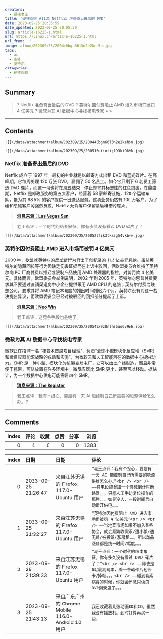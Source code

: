 ```yaml
---
creators:
  - 硬核老王
title: '硬核观察 #1135 Netflix 准备寄出最后的 DVD'
date: 2023-09-25 20:05:59
date_updated: 2023-09-25 20:05:59
slug: article-16225-1.html
url: https://linux.cn/article-16225-1.html
url_from: ''
image: album/202309/25/200440bgn66l3n2e2keh5n.jpg
tags:
  - ai
  - dvd
  - 英特尔
categories:
  - 硬核观察
---
```


## Summary

> ? Netflix 准备寄出最后的 DVD
> ? 英特尔因付费阻止 AMD 进入市场而被罚 4 亿美元
> ? 微软为其 AI 数据中心寻找核电专家
> » 
> »

***

<!-- more -->

## Contents

`![](/data/attachment/album/202309/25/200440bgn66l3n2e2keh5n.jpg)`

`![](/data/attachment/album/202309/25/200516uiiotijl93ki9k9k.jpg)`

### Netflix 准备寄出最后的 DVD

Netflix 成立于 1997 年，最初的主业就是以邮寄方式出租 DVD 和蓝光碟片。在高峰期，它每周处理 120 万张 DVD，雇佣了 50 名员工。如今它只剩下 6 名员工筛选 DVD 碟片，而这一切也将在周五结束，停止邮寄其标志性的红色包裹。在鼎盛期，Netflix 是邮政服务的第五大客户，经营着 58 家邮寄设施，128 个运输车队，能为其 98.5% 的客户提供一日送达服务。这项业务仍然有 100 万客户，为了缓和忠诚客户的强烈反应，Netflix 允许客户保留最后租借的碟片。

> 
> **[消息来源：Las Vegas Sun](https://lasvegassun.com/news/2023/sep/23/netflix-prepares-to-send-its-final-red-envelope/)**
> 
> 
> 

> 
> 老王点评：一个时代的结束象征。你有多久没有看过 DVD 碟片了？
> 
> 
> 

`![](/data/attachment/album/202309/25/200527fik3tks5g54vkbvv.jpg)`

### 英特尔因付费阻止 AMD 进入市场而被罚 4 亿美元

2009 年，欧盟就英特尔的反垄断行为开出了创纪录的 11.3 亿美元罚款。虽然英特尔的隐藏回扣等行为因缺乏伤害证据而在上诉中驳回，但欧盟委员会维持了英特尔向 PC 厂商付费以推迟或限制产品使用 AMD 处理器的指控，对其罚款 4 亿美元。具体而言，欧盟委员会举例说明，2002 年到 2005 年，英特尔向惠普付费要求其不要通过直销渠道向中小企业提供采用 AMD CPU 的电脑；英特尔付费给联想公司，要求其将 AMD 笔记本电脑的推出时间推迟六个月。英特尔没有对这一裁决提出异议，而欧盟委员会已经对被驳回的回扣部分提起了上诉。

> 
> **[消息来源：Neo Win](https://www.neowin.net/news/eu-fines-intel-400-million-for-blocking-amds-market-access-through-payments-to-pc-makers/)**
> 
> 
> 

> 
> 老王点评：这竞争手段也是绝了。
> 
> 
> 

`![](/data/attachment/album/202309/25/200540x9z8nlh26gg6y9p6.jpg)`

### 微软为其 AI 数据中心寻找核电专家

微软正在招聘一名 “核技术首席项目经理”，负责“全球小型模块化反应堆（SMR）和微反应器能源战略的成熟和实施”，为微软云和人工智能所在的数据中心提供动力。SMR 是一种小型、模块化的核裂变发电厂，它可以由生产线制造，而且非常便于携带，可以放置在许多环境中。微反应器比 SMR 更小，甚至可以移动。据估计，为一个数据中心供电可能需要四个 SMR。

> 
> **[消息来源：The Register](https://www.theregister.com/2023/09/25/microsoft_nuclear_energy_manager_job/)**
> 
> 
> 

> 
> 老王点评：我有个担心，要是有一天 AI 能控制自己所需要的能源供给怎么办。?
> 
> 
>

***

## Comments


|   index |   评论 |   收藏 |   点赞 |   分享 |   浏览 |
|--------:|-------:|-------:|-------:|-------:|-------:|
|       0 |      4 |      0 |      0 |      0 |   1383 |

|   index | 日期                | 日期                                               | 评论                                                                                                                                                                                                   |
|--------:|:--------------------|:---------------------------------------------------|:-------------------------------------------------------------------------------------------------------------------------------------------------------------------------------------------------------|
|       0 | 2023-09-25 21:26:47 | 来自江苏无锡的 Firefox 117.0-Ubuntu 用户           | `“老王点评：我有个担心，要是有一天 AI 能控制自己所需要的能源供给怎么办。”<br /> <br /> ——供电设施增加一个机械倒计时断路器。。。只能人工手动复位操作的那种。。。如果没人，一段时间后自动断开供电。。。` |
|       1 | 2023-09-25 21:32:27 | 来自江苏无锡的 Firefox 117.0-Ubuntu 用户           | `“英特尔因付费阻止 AMD 进入市场而被罚 4 亿美元”<br /> <br /> ——当地菜市场如果不加入某些协会，就会频繁收假币/遭小偷/遇无赖/被投诉/涨房租。。。所以商品涨价都是统一时间/幅度。。。`                      |
|       2 | 2023-09-25 21:39:33 | 来自江苏无锡的 Firefox 117.0-Ubuntu 用户           | `“老王点评：一个时代的结束象征。你有多久没有看过 DVD 碟片了？”<br /> <br /> ——即使是B站最高码率，看一些动作片也会卡/掉帧。。。<br /> ——碰到勒索病毒的时候，你就会怀念只读的DVD刻录盘了。。。`          |
|       3 | 2023-09-25 21:43:13 | 来自广东广州的 Chrome Mobile 116.0-Android 10 用户 | `我还收藏着几张动画BD和CD，虽然我没有播放机。到时打算再买一些。`                                                                                                                                       |
